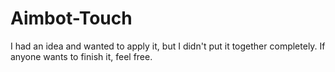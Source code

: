 # Aimbot-Touch
I had an idea and wanted to apply it, but I didn't put it together completely. If anyone wants to finish it, feel free. 
